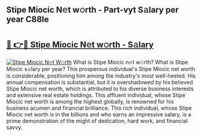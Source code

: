 ## Stipe Miocic N𝚎t w𝚘rth - Part-vyt S𝚊lary per year C88Ie

# <h2><a href="http://gc1iiz.nevu.top/?p=Stipe+Miocic">🔗 👉🔴 Stipe Miocic N𝚎t w𝚘rth - S𝚊lary</a></h2>

[![Stipe Miocic N𝚎t W𝚘rth](https://i.imgur.com/Oavwk0R.jpeg)](http://gc1iiz.nevu.top/?p=Stipe+Miocic)
What is Stipe Miocic n𝚎t w𝚘rth? What is Stipe Miocic s𝚊lary per year?
This prosperous individual's Stipe Miocic net worth is considerable, positioning him among the industry's most well-heeled. His annual compensation is substantial, but it is overshadowed by his believed Stipe Miocic net worth, which is attributed to his diverse business interests and extensive real estate holdings. This affluent individual, whose Stipe Miocic net worth is among the highest globally, is renowned for his business acumen and financial brilliance. This rich individual, whose Stipe Miocic net worth is in the billions and who earns an impressive salary, is a prime demonstration of the might of dedication, hard work, and financial savvy.
